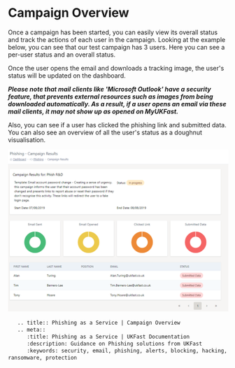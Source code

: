 # Campaign Overview

Once a campaign has been started, you can easily view its overall status and track the actions of each user in the campaign. Looking at the example below, you can see that our test campaign has 3 users. Here you can see a per-user status and an overall status.

Once the user opens the email and downloads a tracking image, the user's status will be updated on the dashboard.

***Please note that mail clients like 'Microsoft Outlook' have a security feature, that prevents external resources such as images from being downloaded automatically. As a result, if a user opens an email via these mail clients, it may not show up as opened on MyUKFast.***

Also, you can see if a user has clicked the phishing link and submitted data. You can also see an overview of all the user's status as a doughnut visualisation.

![phaas](files/overview1.png)

```eval_rst
   .. title:: Phishing as a Service | Campaign Overview
   .. meta::
      :title: Phishing as a Service | UKFast Documentation
      :description: Guidance on Phishing solutions from UKFast
      :keywords: security, email, phishing, alerts, blocking, hacking, ransomware, protection
```
